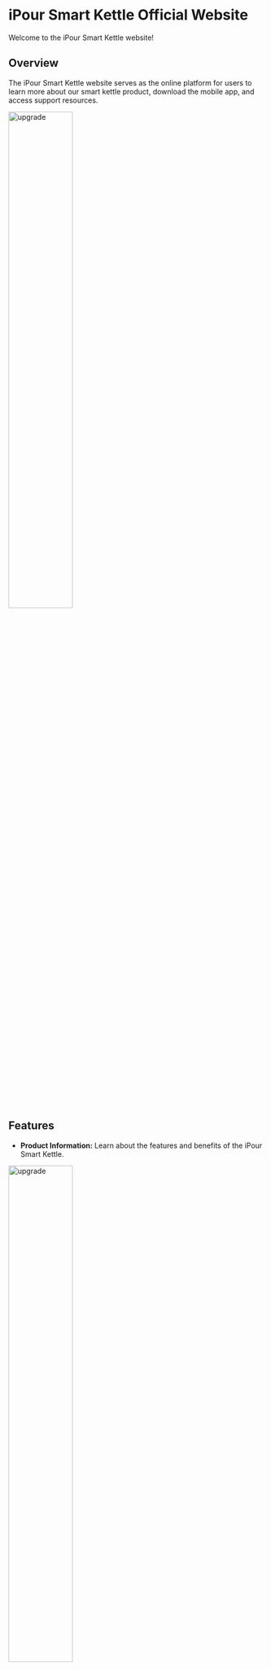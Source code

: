 # iPour Smart Kettle Official Website

Welcome to the iPour Smart Kettle website!

## Overview

The iPour Smart Kettle website serves as the online platform for users to learn more about our smart kettle product, download the mobile app, and access support resources.


<img src="https://github.com/Sasanika/iPourSmartKettleWebPage/assets/134100704/1e049c60-2ae1-448e-ae1e-f51a1ec2f74d" alt="upgrade" style="width: 50%;">


## Features

- **Product Information:** Learn about the features and benefits of the iPour Smart Kettle.

<img src="https://github.com/Sasanika/iPourSmartKettleWebPage/assets/134100704/d30dfa41-e352-4c83-b9fa-e94104cd85b7" alt="upgrade" style="width: 50%;">

 

- **Download:** Easily download the iPour Smart Kettle mobile app from the website.

  <img src="https://github.com/Sasanika/iPourSmartKettleWebPage/assets/134100704/df47d02a-98c1-48ea-b7b9-c0a3433aa66c" alt="upgrade" style="width: 50%;">

  
- **Support:** Access support resources, FAQs, and contact information for assistance.

## Getting Started

To get started with the iPour Smart Kettle website, simply visit `https://sasanika.github.io/iPourSmartKettleWebPage/` in your web browser.

or

![Component 1](https://github.com/Sasanika/iPourSmartKettleWebPage/assets/134100704/342e8646-0fa7-45e4-b5f1-096630c5fd65)


## Support

If you have any questions or need assistance, please contact our support team at sasanikaruwanthi@gmail.com.

## Installation

1. Clone the repository from GitHub `git clone https://github.com/Sasanika/iPourSmartKettleWebPage.git`
2. Navigate to the project directory: `cd iPourSmartKettleWebPage`
3. Install dependencies: `npm install`
4. Configure Firebase: Add your Firebase configuration details in the appropriate files.
5. Run the application: `npm start`.


